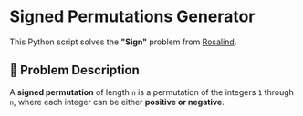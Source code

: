 # Signed Permutations Generator

This Python script solves the **"Sign"** problem from [Rosalind](https://rosalind.info/problems/sign/).

## 🧩 Problem Description

A **signed permutation** of length `n` is a permutation of the integers `1` through `n`, where each integer can be either **positive or negative**.
